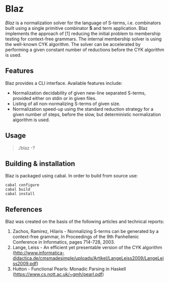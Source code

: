 # Blaz
*Blaz* is a normalization solver for the language of S-terms, i.e. combinators
built using a single primitive combinator **S** and term application. Blaz
implements the approach of [1] reducing the initial problem to membership
testing for context-free grammars. The internal membership solver is using the
well-known CYK algorithm. The solver can be accelerated by performing a 
given constant number of reductions before the CYK algorithm is used.

## Features
Blaz provides a CLI interface. Available features include:
* Normalization decidability of given new-line separated S-terms,
  provided either on stdin or in given files.
* Listing of all non-normalizing S-terms of given size.
* Normalization speed-up using the standard reduction strategy for a given
  number of steps, before the slow, but deterministic normalization algorithm is
  used.

## Usage
> ./blaz -?

## Building & installation
Blaz is packaged using cabal. In order to build from source use:
```
cabal configure
cabal build
cabal install
```

## References
Blaz was created on the basis of the following articles and technical reports:

1. Zachos, Ramirez, Hilaris - Normalizing S-terms can be generated by a
   context-free grammar, In Proceedings of the 9th Panhellenic Conference in
   Informatics, pages 714-728, 2003.
2. Lange, Leiss - An efficient yet presentable version of the CYK algorithm
   (http://www.informatica-didactica.de/cmsmadesimple/uploads/Artikel/LangeLeiss2009/LangeLeiss2009.pdf)
3. Hutton - Functional Pearls: Monadic Parsing in Haskell
   (https://www.cs.nott.ac.uk/~gmh/pearl.pdf)
